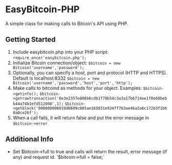 EasyBitcoin-PHP
===============

A simple class for making calls to Bitcoin's API using PHP.

Getting Started
---------------
1. Include easybitcoin.php into your PHP script:
	`require_once('easybitcoin.php');`
2. Initialize Bitcoin connection/object:
	`$bitcoin = new Bitcoin('username','password');`
3. Optionally, you can specify a host, port and protocol (HTTP and HTTPS). Default is localhost:8332
	`$bitcoin = new Bitcoin('username','password','host','port','http');`
4. Make calls to bitcoind as methods for your object. Examples:
	`$bitcoin->getinfo();`
	`$bitcoin->getrawtransaction('0e3e2357e806b6cdb1f70b54c3a3a17b6714ee1f0e68bebb44a74b1efd512098',1);`
	`$bitcoin->getblock('000000000019d6689c085ae165831e934ff763ae46a2a6c172b3f1b60a8ce26f');`
5. When a call fails, it will return false and put the error message in `$bitcoin->error`

Additional Info
---------------
* Set $bitcoin->full to true and calls will return the result, error message (if any) and request id.
	`$bitcoin->full = false;`
